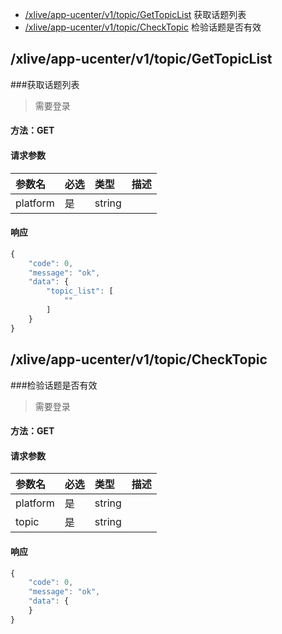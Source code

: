 <!-- package=live.appucenter.v1 -->
- [/xlive/app-ucenter/v1/topic/GetTopicList](#xliveapp-ucenterv1topicGetTopicList) 获取话题列表
- [/xlive/app-ucenter/v1/topic/CheckTopic](#xliveapp-ucenterv1topicCheckTopic) 检验话题是否有效

## /xlive/app-ucenter/v1/topic/GetTopicList
###获取话题列表

> 需要登录

#### 方法：GET

#### 请求参数

|参数名|必选|类型|描述|
|:---|:---|:---|:---|
|platform|是|string||

#### 响应

```javascript
{
    "code": 0,
    "message": "ok",
    "data": {
        "topic_list": [
            ""
        ]
    }
}
```


## /xlive/app-ucenter/v1/topic/CheckTopic
###检验话题是否有效

> 需要登录

#### 方法：GET

#### 请求参数

|参数名|必选|类型|描述|
|:---|:---|:---|:---|
|platform|是|string||
|topic|是|string||

#### 响应

```javascript
{
    "code": 0,
    "message": "ok",
    "data": {
    }
}
```

